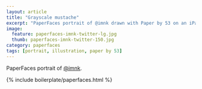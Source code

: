 ```yaml
---
layout: article
title: "Grayscale mustache"
excerpt: "PaperFaces portrait of @imnk drawn with Paper by 53 on an iPad."
image: 
  feature: paperfaces-imnk-twitter-lg.jpg
  thumb: paperfaces-imnk-twitter-150.jpg
category: paperfaces
tags: [portrait, illustration, paper by 53]
---
```


PaperFaces portrait of [@imnk](http://twitter.com/imnk).

{% include boilerplate/paperfaces.html %}